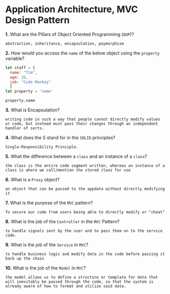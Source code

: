 # Application Architecture, MVC Design Pattern

**1.** What are the Pillars of Object Oriented Programming (`OOP`)?
<!-- enter you answer in the space below -->
```
abstraction, inheritance, encapsulation, poymorphism
```
**2.** How would you access the `name` of the below object using the `property` variable?
```js
let staff = {
  name: "Tim",
  age: 26,
  job: "Code Monkey"
  }
let property = 'name'
```
<!-- enter you answer in the space below -->
```
property.name
```
**3.** What is Encapsulation?
<!-- enter you answer in the space below -->
```
writing code in such a way that people cannot directly modify values or code, but instead must pass their changes through an independent handler of sorts.
```
**4.** What does the S stand for in the `SOLID` principles?
<!-- enter you answer in the space below -->
```
Single-Responsibility Principle.
```
**5.** What the difference between a `class` and an instance of a `class`?
<!-- enter you answer in the space below -->
```
the class is the entire code segment written, whereas an instance of a class is where we call/mention the stored class for use
```
**6.** What is a `Proxy` object?
<!-- enter you answer in the space below -->
```
an object that can be passed to the appdata without directly modifying it
```

**7.** What is the purpose of the `MVC` pattern?
<!-- enter you answer in the space below -->
```
To secure our code from users being able to directly modify or "cheat"
```
**8.** What is the job of the `Controller` in the `MVC` Pattern?
<!-- enter you answer in the space below -->
```
to handle signals sent by the user and to pass them on to the service code.
```

**9.** What is the job of the `Service` in `MVC`?
<!-- enter you answer in the space below -->
```
to handle business logic and modify data in the code before passing it back up the chain
```
**10.** What is the job of the `Model` in `MVC`?
<!-- enter you answer in the space below -->
```
the model allows us to define a structure or template for data that will inevitably be passed through the code, so that the system is already aware of how to format and utilize said data.
```
